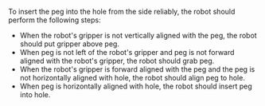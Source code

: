 To insert the peg into the hole from the side reliably, the robot should perform the following steps:
- When the robot's gripper is not vertically aligned with the peg, the robot should put gripper above peg.
- When peg is not left of the robot's gripper and peg is not forward aligned with the robot's gripper, the robot should grab peg.
- When the robot's gripper is forward aligned with the peg and the peg is not horizontally aligned with hole, the robot should align peg to hole.
- When peg is horizontally aligned with hole, the robot should insert peg into hole.